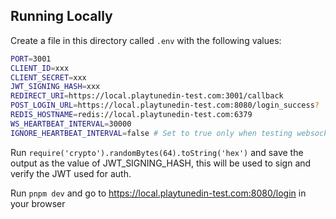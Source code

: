 ## Running Locally

Create a file in this directory called `.env` with the following values:

```sh
PORT=3001
CLIENT_ID=xxx
CLIENT_SECRET=xxx
JWT_SIGNING_HASH=xxx
REDIRECT_URI=https://local.playtunedin-test.com:3001/callback
POST_LOGIN_URL=https://local.playtunedin-test.com:8080/login_success?
REDIS_HOSTNAME=redis://local.playtunedin-test.com:6379
WS_HEARTBEAT_INTERVAL=30000
IGNORE_HEARTBEAT_INTERVAL=false # Set to true only when testing websockets in postman locally
```

Run `require('crypto').randomBytes(64).toString('hex')` and save the output as the value of JWT_SIGNING_HASH, this will
be used to sign and verify the JWT used for auth.

Run `pnpm dev` and go to https://local.playtunedin-test.com:8080/login in your browser
